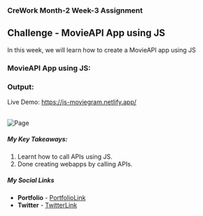### CreWork Month-2 Week-3 Assignment

## Challenge - MovieAPI App using JS

In this week, we will learn how to create a MovieAPI app using JS


### MovieAPI App using JS:


### Output:
Live Demo:  https://js-moviegram.netlify.app/

<br/>

<img src="https://github.com/shanolhere/CreWork/blob/main/week-7/MovieAPI/assets/movies.png" alt="Page">

<br/>

##### **My Key Takeaways:**
1. Learnt how to call APIs using JS.
2. Done creating webapps by calling APIs.



##### **My Social Links**

- **Portfolio**  - [PortfolioLink](https://sabiya.netlify.app/)
- **Twitter** - [TwitterLink](https://twitter.com/nerd_fswd)
